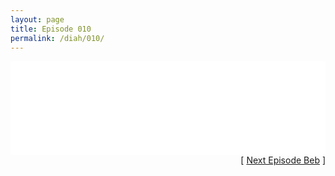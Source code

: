 ```yaml
---
layout: page
title: Episode 010
permalink: /diah/010/
---
```


<iframe allowfullscreen="true" frameborder="0" style="width:100%;" marginheight="0" marginwidth="0" mozallowfullscreen="true" scrolling="NO" src="//gdriveplayer.us/embed2.php?link=FDEvwkKtGk4RyD6UZk960gCOiV%252BCtKLmO4Q7gO9ufykU8jyxmXNmj4KyvbFHNhqDUIVv6bC7voUjxfCwrEVim8GbN2O82Dx8TENaPPnlp0LK7QmG2MR6z577b66vKfHCDF0QotQk40yJ1RfJFxh7qRsRiHo0TLZaSw34NRkBg3KdqOP64KZPQvorkuKSFqqK3XE9qcDMDkRMyukSys2xfs&amp;no_adult=yes" webkitallowfullscreen="true"></iframe>

<div align="right">[ <a href="/diah/011/">Next Episode Beb</a> ]</div>


